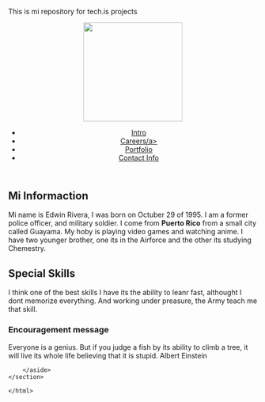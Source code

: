 This is mi repository for tech.is projects
<html>
<head>
	<meta charset="UFF-8">
	<title>Mi first Web Page</title>
	<link rel="stylesheet" type="text/css" href="/Users/lilianarodriguez/Documents/project html/css/project1.css">

</head>
<body>
<header><div><img src="file:///Users/lilianarodriguez/Documents/project%20html/picture1.jpg" / height= "200" width="200"></div>
<nav>
	<ul>
		<li><a href="#">Intro</a></li>
		<li><a href="#">Careers/a></li>
		<li><a href="#">Portfolio</a></li>
		<li><a href="#">Contact Info</a></li>
	
</ul>
</nav>
</header>

<section class="wrapper">
	<section class="main">
		<article>
			<h2>Mi Informaction</h2>
			<p>Mi name is Edwin Rivera, I was born on Octuber 29 of 1995. I am a former police officer, and military soldier. I come from <strong>Puerto Rico</strong> from a small city called Guayama. My hoby is playing video games and watching anime. I have two younger brother, one its in the Airforce and the other its studying Chemestry.</p>
		</article>
		<article>
			<h2>Special Skills</h2>
			<p>I think one of the best skills I have its the ability to leanr fast, althought I dont memorize everything. And working under preasure, the Army teach me that skill. </p>
		</article>
		<aside>
			<h3>Encouragement message</h3>
			<p>Everyone is a genius. But if you judge a fish by its ability to climb a tree, it will live its whole life believing that it is stupid.
			Albert Einstein</p>
			
		</aside>
	</section>

</section>
</body>


	</html>
